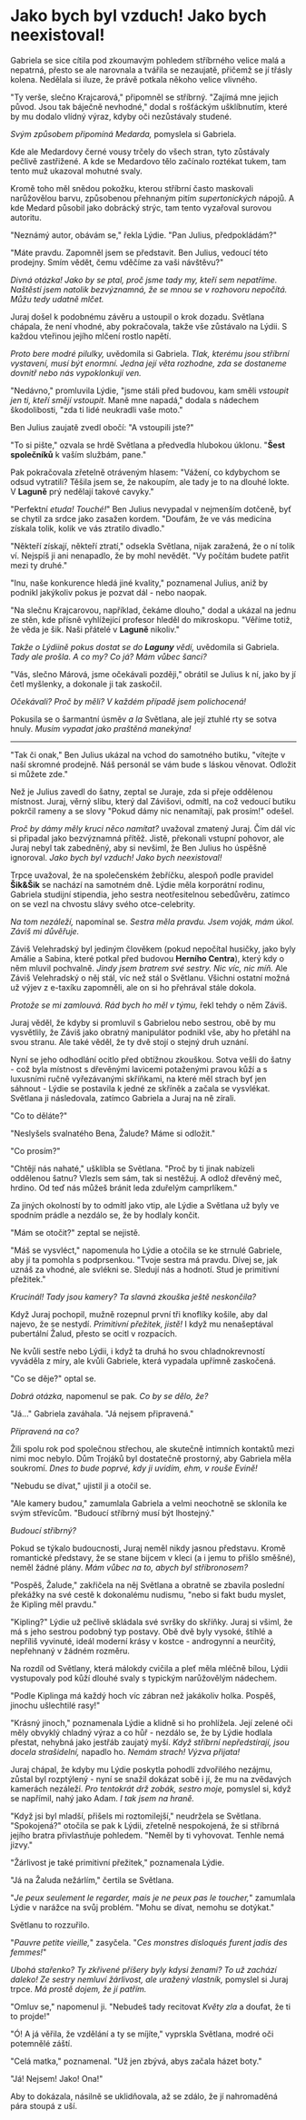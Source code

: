 # Jako bych byl vzduch! Jako bych neexistoval!

Gabriela se sice cítila pod zkoumavým pohledem stříbrného velice malá a nepatrná, přesto se ale narovnala a tvářila se nezaujatě, přičemž se jí třásly kolena. Nedělala si iluze, že právě potkala někoho velice vlivného.

"Ty verše, slečno Krajcarová," připomněl se stříbrný. "Zajímá mne jejich původ. Jsou tak báječně nevhodné," dodal s rošťáckým ušklíbnutím, které by mu dodalo vlídný výraz, kdyby oči nezůstávaly studené.

*Svým způsobem připomíná Medarda,* pomyslela si Gabriela. 

Kde ale Medardovy černé vousy trčely do všech stran, tyto zůstávaly pečlivě zastřižené. A kde se Medardovo tělo začínalo roztékat tukem, tam tento muž ukazoval mohutné svaly. 

Kromě toho měl snědou pokožku, kterou stříbrní často maskovali narůžovělou barvu, způsobenou přehnaným pitím *supertonických* nápojů. A kde Medard působil jako dobrácký strýc, tam tento vyzařoval surovou autoritu.

"Neznámý autor, obávám se," řekla Lýdie. "Pan Julius, předpokládám?"

"Máte pravdu. Zapomněl jsem se představit. Ben Julius, vedoucí této prodejny. Smím vědět, čemu vděčíme za vaši návštěvu?"

*Divná otázka! Jako by se ptal, proč jsme tady my, kteří sem nepatříme. Naštěstí jsem natolik bezvýznamná, že se mnou se v rozhovoru nepočítá. Můžu tedy udatně mlčet.*

Juraj došel k podobnému závěru a ustoupil o krok dozadu. Světlana chápala, že není vhodné, aby pokračovala, takže vše zůstávalo na Lýdii. S každou vteřinou jejího mlčení rostlo napětí.

*Proto bere modré pilulky,* uvědomila si Gabriela. *Tlak, kterému jsou stříbrní vystavení, musí být enormní. Jedna její věta rozhodne, zda se dostaneme dovnitř nebo nás vypoklonkují ven.*

"Nedávno," promluvila Lýdie, "jsme stáli před budovou, kam směli *vstoupit jen ti, kteří smějí vstoupit*. Maně mne napadá," dodala s nádechem škodolibosti, "zda ti lidé neukradli vaše moto."

Ben Julius zaujatě zvedl obočí: "A vstoupili jste?"

"To si pište," ozvala se hrdě Světlana a předvedla hlubokou úklonu. "**Šest společníků** k vaším službám, pane." 

Pak pokračovala zřetelně otráveným hlasem: "Vážení, co kdybychom se odsud vytratili? Těšila jsem se, že nakoupím, ale tady je to na dlouhé lokte. V **Laguně** prý nedělají takové cavyky."

"Perfektní *etuda!* *Touché!*" Ben Julius nevypadal v nejmenším dotčeně, byť se chytil za srdce jako zasažen kordem. "Doufám, že ve vás medicína získala tolik, kolik ve vás ztratilo divadlo."

"Někteří získají, někteří ztratí," odsekla Světlana, nijak zaražená, že o ní tolik ví. Nejspíš ji ani nenapadlo, že by mohl nevědět. "Vy počítám budete patřit mezi ty druhé."

"Inu, naše konkurence hledá jiné kvality," poznamenal Julius, aniž by podnikl jakýkoliv pokus je pozvat dál - nebo naopak. 

"Na slečnu Krajcarovou, například, čekáme dlouho," dodal a ukázal na jednu ze stěn, kde přísně vyhlížející profesor hleděl do mikroskopu. "Věříme totiž, že věda je šik. Naši přátelé v **Laguně** nikoliv."

*Takže o Lýdiině pokus dostat se do **Laguny** vědí,* uvědomila si Gabriela. *Tady ale prošla. A co my? Co já? Mám vůbec šanci?*

"Vás, slečno Márová, jsme očekávali později," obrátil se Julius k ní, jako by jí četl myšlenky, a dokonale ji tak zaskočil.

*Očekávali? Proč by měli? V každém případě jsem polichocená!*

Pokusila se o šarmantní úsměv *a la* Světlana, ale její ztuhlé rty se sotva hnuly. *Musím vypadat jako praštěná manekýna!*

******

"Tak či onak," Ben Julius ukázal na vchod do samotného butiku, "vítejte v naší skromné prodejně. Náš personál se vám bude s láskou věnovat. Odložit si můžete zde." 

Než je Julius zavedl do šatny, zeptal se Juraje, zda si přeje oddělenou místnost. Juraj, věrný slibu, který dal Závišovi, odmítl, na což vedoucí butiku pokrčil rameny a se slovy "Pokud dámy nic nenamítají, pak prosím!" odešel.

*Proč by dámy měly kruci něco namítat?* uvažoval zmatený Juraj. Čím dál víc si připadal jako bezvýznamná přítěž. Jistě, překonali vstupní pohovor, ale Juraj nebyl tak zabedněný, aby si nevšiml, že Ben Julius ho úspěšně ignoroval. *Jako bych byl vzduch! Jako bych neexistoval!*

Trpce uvažoval, že na společenském žebříčku, alespoň podle pravidel **Šik&Šik** se nachází na samotném dně. Lýdie měla korporátní rodinu, Gabriela studijní stipendia, jeho sestra neotřesitelnou sebedůvěru, zatímco on se vezl na chvostu slávy svého otce-celebrity.

*Na tom nezáleží,* napomínal se. *Sestra měla pravdu. Jsem voják, mám úkol. Záviš mi důvěřuje.*

Záviš Velehradský byl jediným člověkem (pokud nepočítal husičky, jako byly Amálie a Sabina, které potkal před budovou **Herního Centra**), který kdy o něm mluvil pochvalně. *Jindy jsem bratrem své sestry. Nic víc, nic míň.* Ale Záviš Velehradský o něj stál, víc než stál o Světlanu. Všichni ostatní možná už výjev z e-taxíku zapomněli, ale on si ho přehrával stále dokola. 

*Protože se mi zamlouvá. Rád bych ho měl v týmu,* řekl tehdy o něm Záviš.

Juraj věděl, že kdyby si promluvil s Gabrielou nebo sestrou, obě by mu vysvětlily, že Záviš jako obratný manipulátor podnikl vše, aby ho přetáhl na svou stranu. Ale také věděl, že ty dvě stojí o stejný druh uznání.

Nyní se jeho odhodlání ocitlo před obtížnou zkouškou. Sotva vešli do šatny - což byla místnost s dřevěnými lavicemi potaženými pravou kůží a s luxusními ručně vyřezávanými skříňkami, na které měl strach byť jen sáhnout - Lýdie se postavila k jedné ze skříněk a začala se vysvlékat. Světlana ji následovala, zatímco Gabriela a Juraj na ně zírali.

"Co to děláte?"

"Neslyšels svalnatého Bena, Žalude? Máme si odložit."

"Co prosím?"

"Chtějí nás nahaté," ušklíbla se Světlana. "Proč by ti jinak nabízeli oddělenou šatnu? Vlezls sem sám, tak si nestěžuj. A odlož dřevěný meč, hrdino. Od teď nás můžeš bránit leda zduřelým camprlíkem."

Za jiných okolností by to odmítl jako vtip, ale Lýdie a Světlana už byly ve spodním prádle a nezdálo se, že by hodlaly končit.

"Mám se otočit?" zeptal se nejistě.

"Máš se vysvléct," napomenula ho Lýdie a otočila se ke strnulé Gabriele, aby jí ta pomohla s podprsenkou. "Tvoje sestra má pravdu. Dívej se, jak uznáš za vhodné, ale svlékni se. Sledují nás a hodnotí. Stud je primitivní přežitek."

*Krucinál! Tady jsou kamery? Ta slavná zkouška ještě neskončila?*

Když Juraj pochopil, mužně rozepnul první tři knoflíky košile, aby dal najevo, že se nestydí. *Primitivní přežitek, jistě!* I když mu nenašeptával pubertální Žalud, přesto se ocitl v rozpacích.

Ne kvůli sestře nebo Lýdii, i když ta druhá ho svou chladnokrevností vyváděla z míry, ale kvůli Gabriele, která vypadala upřímně zaskočená.

"Co se děje?" optal se.

*Dobrá otázka,* napomenul se pak. *Co by se dělo, že?*

"Já..." Gabriela zaváhala. "Já nejsem připravená."

*Připravená na co?*

Žili spolu rok pod společnou střechou, ale skutečně intimních kontaktů mezi nimi moc nebylo. Dům Trojáků byl dostatečně prostorný, aby Gabriela měla soukromí. *Dnes to bude poprvé, kdy ji uvidím, ehm, v rouše Evině!*

"Nebudu se dívat," ujistil ji a otočil se.

"Ale kamery budou," zamumlala Gabriela a velmi neochotně se sklonila ke svým střevícům. "Budoucí stříbrný musí být lhostejný."

*Budoucí stříbrný?*

Pokud se týkalo budoucnosti, Juraj neměl nikdy jasnou představu. Kromě romantické představy, že se stane bijcem v kleci (a i jemu to přišlo směšné), neměl žádné plány. *Mám vůbec na to, abych byl stříbronosem?*

"Pospěš, Žalude," zakřičela na něj Světlana a obratně se zbavila poslední překážky na své cestě k dokonalému nudismu, "nebo si fakt budu myslet, že Kipling měl pravdu."

"Kipling?" Lýdie už pečlivě skládala své svršky do skříňky. Juraj si všiml, že má s jeho sestrou podobný typ postavy. Obě dvě byly vysoké, štíhlé a nepříliš vyvinuté, ideál moderní krásy v kostce - androgynní a neurčitý, nepřehnaný v žádném rozměru.

Na rozdíl od Světlany, která málokdy cvičila a pleť měla mléčně bílou, Lýdii vystupovaly pod kůží dlouhé svaly s typickým narůžovělým nádechem.

"Podle Kiplinga má každý hoch víc zábran než jakákoliv holka. Pospěš, jinochu ušlechtilé rasy!"

"Krásný jinoch," poznamenala Lýdie a klidně si ho prohlížela. Její zelené oči měly obvyklý chladný výraz a co hůř - nezdálo se, že by Lýdie hodlala přestat, nehybná jako jestřáb zaujatý myší. *Když stříbrní nepředstírají, jsou docela strašidelní,* napadlo ho. *Nemám strach! Výzva přijata!*

Juraj chápal, že kdyby mu Lýdie poskytla pohodlí zdvořilého nezájmu, zůstal byl rozptýlený - nyní se snažil dokázat sobě i jí, že mu na zvědavých kamerách nezáleží. *Pro tentokrát drž zobák, sestro moje,* pomyslel si, když se napřímil, nahý jako Adam. *I tak jsem na hraně.*

"Když jsi byl mladší, přišels mi roztomilejší," neudržela se Světlana. "Spokojená?" otočila se pak k Lýdii, zřetelně nespokojená, že si stříbrná jejího bratra přivlastňuje pohledem. "Neměl by ti vyhovovat. Tenhle nemá jizvy."

"Žárlivost je také primitivní přežitek," poznamenala Lýdie.

"Já na Žaluda nežárlím," čertila se Světlana.

"*Je peux seulement le regarder, mais je ne peux pas le toucher,*" zamumlala Lýdie v narážce na svůj problém. "Mohu se dívat, nemohu se dotýkat."

Světlanu to rozzuřilo.

"*Pauvre petite vieille,*" zasyčela. "*Ces monstres disloqués furent jadis des femmes!*"

*Ubohá stařenko? Ty zkřivené příšery byly kdysi ženami? To už zachází daleko! Ze sestry nemluví žárlivost, ale uražený vlastník,* pomyslel si Juraj trpce. *Má prostě dojem, že jí patřím.*

"Omluv se," napomenul ji. "Nebudeš tady recitovat *Květy zla* a doufat, že ti to projde!"

"Ó! A já věřila, že vzdělání a ty se míjíte," vyprskla Světlana, modré oči potemnělé záští.

"Celá matka," poznamenal. "Už jen zbývá, abys začala házet boty."

"Já! Nejsem! Jako! Ona!"

Aby to dokázala, násilně se uklidňovala, až se zdálo, že jí nahromaděná pára stoupá z uší.



